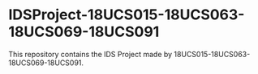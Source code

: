 # IDSProject-18UCS015-18UCS063-18UCS069-18UCS091
This repository contains the IDS Project made by 18UCS015-18UCS063-18UCS069-18UCS091.
